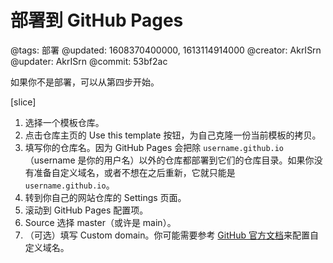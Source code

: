 # 部署到 GitHub Pages

@tags: 部署
@updated: 1608370400000, 1613114914000
@creator: AkrISrn
@updater: AkrISrn
@commit: 53bf2ac

如果你不是部署[](/zh/docs/template.md "#")，可以从第四步开始。

[slice]

1. 选择一个模板仓库。
1. 点击仓库主页的 Use this template 按钮，为自己克隆一份当前模板的拷贝。
1. 填写你的仓库名。因为 GitHub Pages 会把除 `username.github.io` （username 是你的用户名）以外的仓库都部署到它们的仓库目录。如果你没有准备自定义域名，或者不想在之后重新[](/zh/docs/compile.md "#")，它就只能是 `username.github.io`。
1. 转到你自己的网站仓库的 Settings 页面。
1. 滚动到 GitHub Pages 配置项。
1. Source 选择 master（或许是 main）。
1. （可选）填写 Custom domain。你可能需要参考 [GitHub 官方文档](https://docs.github.com/cn/free-pro-team@latest/github/working-with-github-pages/managing-a-custom-domain-for-your-github-pages-site)来配置自定义域名。
